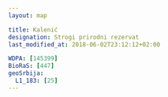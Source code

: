 ```yaml
---
layout: map

title: Kalenić
designation: Strogi prirodni rezervat
last_modified_at: 2018-06-02T23:12:12+02:00

WDPA: [145399]
BioRaS: [447]
geoSrbija:
  L1_183: [25]
---
```


